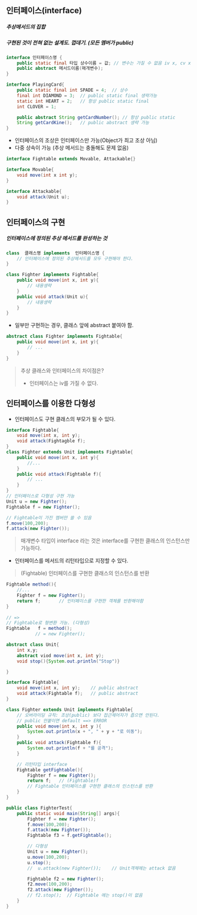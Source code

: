 인터페이스(interface)
-----

##### 추상메서드의 집합
##### 구현된 것이 전혀 없는 설계도. 껍데기. (모든 멤버가 public)

```java
interface 인터페이스명 {
    public static final 타입 상수이름 = 값; // 변수는 가질 수 없음 iv x, cv x 
    public abstract 메서드이름(매개변수); 
}

interface PlayingCard{
    public static final int SPADE = 4;  // 상수
    final int DIAMOND = 3;  // public static final 생략가능 
    static int HEART = 2;   // 항상 public static final
    int CLOVER = 1;

    public abstract String getCardNumber(); // 항상 public static
    String getCardKine();   // public abstract 생략 가능 
}
```

* 인터페이스의 조상은 인터페이스만 가능(Object가 최고 조상 아님) 
* 다중 상속이 가능 (추상 메서드는 충돌해도 문제 없음)
```java
interface Fightable extends Movable, Attackable{}

interface Movable{
    void move(int x int y);
}

interface Attackable{
    void attack(Unit u);
}
```

인터페이스의 구현
-----

##### 인터페이스에 정의된 추상 메서드를 완성하는 것 
```java
class  클래스명 implements  인터페이스명 {
    // 인터페이스에 정의된 추상메서드를 모두 구현해야 한다. 
}

class Fighter implements Fightable{
    public void move(int x, int y){
        // 내용생략
    }
    public void attack(Unit u){
        // 내용생략 
    }
}
```
* 일부만 구현하는 경우, 클래스 앞에 abstract 붙여야 함.
```java
abstract class Fighter implements Fightable{
    public void move(int x, int y){
        // ... 
    }
}
```

>   추상 클래스와 인터페이스의 차이점은? 
>   - 인터페이스는 iv를 가질 수 없다. 


인터페이스를 이용한 다형성
-----

* 인터페이스도 구현 클래스의 부모가 될 수 있다. 

```java 
interface Fightable{
    void move(int x, int y);
    void attack(Fightagble f);
}
class Fighter extends Unit implements Fightable{
    public void move(int x, int y){
        //...
    }
    public void attack(Fightable f){
        // ... 
    }
} 
// 인터페이스로 다형성 구현 가능 
Unit u = new Fighter();
Fightable f = new Fighter();

// Fightable이 가진 멤버만 쓸 수 있음 
f.move(100,200);
f.attack(new Fighter());
```

>   매개변수 타입이 interface 라는 것은 
>   interface를 구현한 클래스의 인스턴스만 가능하다.     

*   인터페이스를 메서드의 리턴타입으로 지정할 수 있다. 
>   (Fightable) 인터페이스를 구현한 클래스의 인스턴스를 반환

```java
Fightable method(){
    //...
    Fighter f = new Fighter();
    return f;       // 인터페이스를 구현한 객체를 반환해야함
}
 
// => 
// Fightable로 형변환 가능. (다형성)
Fightable   f = method(); 
           // = new Fighter(); 

``` 

```java
abstract class Unit{
    int x,y;
    abstract viod move(int x, int y);
    void stop(){System.out.println("Stop")}

}

interface Fightable{    
    void move(int x, int y);    // public abstract
    void attack(Fightable f);   // public abstract
}

class Fighter extends Unit implements Fightable{
    // 오버라이딩 규칙: 조상(public) 보다 접근제어자가 좁으면 안된다.
    // public 안붙이면 default ==> ERROR
    public void move(int x, int y ){
        System.out.println(x + ", " + y + "로 이동");
    }
    public void attack(Fightable f){
        System.out.println(f + "를 공격");
    }

    // 리턴타입 interface
    Fightable getFightable(){
        Fighter f = new Fighter();  
        return f;   // (Fightable)f 
        // Fightable 인터페이스를 구현한 클래스의 인스턴스를 반환
    }
}

public class FighterTest{
    public static void main(String[] args){
        Fighter f = new Fighter();
        f.move(100,200);
        f.attack(new Fighter());
        Fightable f3 = f.getFightable();

        // 다형성
        Unit u = new Fighter();
        u.move(100,200);
        u.stop();
        //  u.attack(new Fighter());    // Unit객체에는 attack 없음 

        Fightable f2 = new Fighter();
        f2.move(100,200);
        f2.attack(new Fighter());
        // f2.stop();  // Fightable 에는 stop()이 없음 
    }
}
``` 


